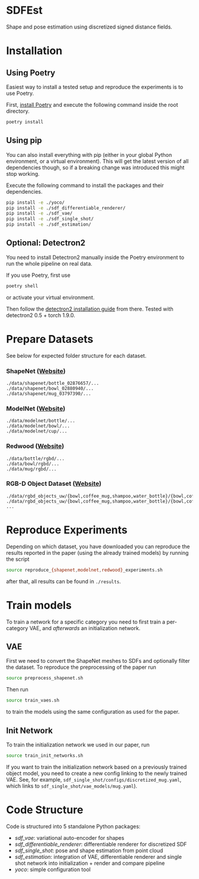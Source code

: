 # SDFEst
Shape and pose estimation using discretized signed distance fields.

# Installation

## Using Poetry
Easiest way to install a tested setup and reproduce the experiments is to use Poetry.

First, [install Poetry](https://python-poetry.org/docs/#installation) and execute the following command inside the root directory.
```bash
poetry install
```

## Using pip
You can also install everything with pip (either in your global Python environment, or a virtual environment).
This will get the latest version of all dependencies though, so if a breaking change was introduced this might stop working.

Execute the following command to install the packages and their dependencies.
```bash
pip install -e ./yoco/
pip install -e ./sdf_differentiable_renderer/
pip install -e ./sdf_vae/
pip install -e ./sdf_single_shot/
pip install -e ./sdf_estimation/
```

## Optional: Detectron2
You need to install Detectron2 manually inside the Poetry environment to run the whole pipeline on real data. 

If you use Poetry, first use
```bash
poetry shell
```
or activate your virtual environment.

Then follow the [detectron2 installation guide](https://detectron2.readthedocs.io/en/latest/tutorials/install.html) from there.
Tested with detectron2 0.5 + torch 1.9.0.

# Prepare Datasets
See below for expected folder structure for each dataset.

### ShapeNet ([Website](https://shapenet.org/))
```
./data/shapenet/bottle_02876657/...
./data/shapenet/bowl_02880940/...
./data/shapenet/mug_03797390/...
```

### ModelNet ([Website](https://modelnet.cs.princeton.edu/))
```
./data/modelnet/bottle/...
./data/modelnet/bowl/...
./data/modelnet/cup/...
```

### Redwood ([Website](http://redwood-data.org/3dscan/dataset.html))
```
./data/bottle/rgbd/...
./data/bowl/rgbd/...
./data/mug/rgbd/...
```

### RGB-D Object Dataset ([Website](https://rgbd-dataset.cs.washington.edu/index.html))
```
./data/rgbd_objects_uw/{bowl,coffee_mug,shampoo,water_bottle}/{bowl,coffee_mug,shampoo,water_bottle}_1/
./data/rgbd_objects_uw/{bowl,coffee_mug,shampoo,water_bottle}/{bowl,cofee_mug,shampoo,water_bottle}_2/
...
```

# Reproduce Experiments
Depending on which dataset, you have downloaded you can reproduce the results reported in the paper (using the already trained models) by running the script
```bash
source reproduce_{shapenet,modelnet,redwood}_experiments.sh
```
after that, all results can be found in `./results`.

# Train models
To train a network for a specific category you need to first train a per-category VAE, and *afterwards* an initialization network.
## VAE
First we need to convert the ShapeNet meshes to SDFs and optionally filter the dataset. To reproduce the preprocessing of the paper run
```bash
source preprocess_shapenet.sh
```
Then run
```bash
source train_vaes.sh
```
to train the models using the same configuration as used for the paper.

## Init Network
To train the initialization network we used in our paper, run
```bash
source train_init_networks.sh
```
If you want to train the initialization network based on a previously trained object model, you need to create a new config linking to the newly trained VAE. 
See, for example, `sdf_single_shot/configs/discretized_mug.yaml`, which links to `sdf_single_shot/vae_models/mug.yaml`).

# Code Structure
Code is structured into 5 standalone Python packages:
- *sdf_vae*: variational auto-encoder for shapes
- *sdf_differentiable_renderer*: differentiable renderer for discretized SDF
- *sdf_single_shot*: pose and shape estimation from point cloud
- *sdf_estimation*: integration of VAE, differentiable renderer and single shot network into initialization + render and compare pipeline
- *yoco*: simple configuration tool
